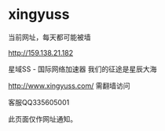 # xingyuss


当前网址，每天都可能被墙


http://159.138.21.182


星域SS - 国际网络加速器 我们的征途是星辰大海

http://www.xingyuss.com/  需翻墙访问

客服QQ335605001

此页面仅作网址通知。

